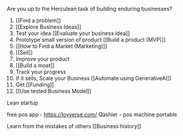 Are you up to the Herculean task of building enduring businesses?

1. [[Find a problem]]
2. [[Explore Business Ideas]]
3. Test your idea [[Evaluate your business idea]]
7. Prototype small version of product [[Build a product (MVP)]]
9. [[How to Find a Market (Marketing)]]
10. [[Sell]]
11. Improve your product
12. [[Build a moat]]
13. Track your progress
14. If it sells, Scale your Business [[Automate using GenerativeAI]]
15. Get [[Funding]]
16. [[Use tested Business Model]]

Lean startup

free pos app - https://loyverse.com/
Qashier - pos machine portable

Learn from the mistakes of others [[Business history]]



